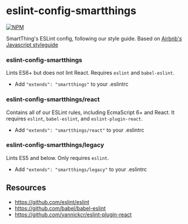 # eslint-config-smartthings

[![NPM](https://nodei.co/npm/<package>.png)](https://npmjs.org/package/<package>)

SmartThing's ESLint config, following our style guide.
Based on [Airbnb's Javascript styleguide](https://github.com/airbnb/javascript)

### eslint-config-smartthings

Lints ES6+ but does not lint React. Requires `eslint` and `babel-eslint`.

- Add `"extends": "smartthings"` to your .eslintrc

### eslint-config-smartthings/react

Contains all of our ESLint rules, including EcmaScript 6+
and React. It requires `eslint`, `babel-eslint`, and `eslint-plugin-react`.

- Add `"extends": "smartthings/react"` to your .eslintrc

### eslint-config-smartthings/legacy

Lints ES5 and below. Only requires `eslint`.

- Add `"extends": "smartthings/legacy"` to your .eslintrc

## Resources
- https://github.com/eslint/eslint
- https://github.com/babel/babel-eslint
- https://github.com/yannickcr/eslint-plugin-react
